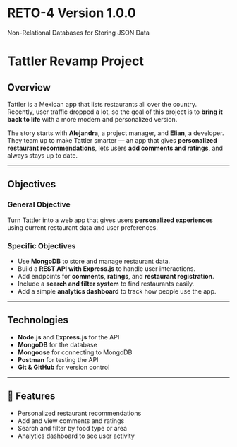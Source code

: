 # RETO-4 Version   1.0.0
Non-Relational Databases for Storing JSON Data

# Tattler Revamp Project

##  Overview
Tattler is a Mexican app that lists restaurants all over the country.  
Recently, user traffic dropped a lot, so the goal of this project is to **bring it back to life** with a more modern and personalized version.

The story starts with **Alejandra**, a project manager, and **Elian**, a developer.  
They team up to make Tattler smarter — an app that gives **personalized restaurant recommendations**, lets users **add comments and ratings**, and always stays up to date.

---

##  Objectives

### General Objective
Turn Tattler into a web app that gives users **personalized experiences** using current restaurant data and user preferences.

### Specific Objectives
- Use **MongoDB** to store and manage restaurant data.  
- Build a **REST API with Express.js** to handle user interactions.  
- Add endpoints for **comments**, **ratings**, and **restaurant registration**.  
- Include a **search and filter system** to find restaurants easily.  
- Add a simple **analytics dashboard** to track how people use the app.  

---

##  Technologies
- **Node.js** and **Express.js** for the API  
- **MongoDB** for the database  
- **Mongoose** for connecting to MongoDB  
- **Postman** for testing the API  
- **Git & GitHub** for version control  

---

## 🧠 Features
- Personalized restaurant recommendations  
- Add and view comments and ratings  
- Search and filter by food type or area  
- Analytics dashboard to see user activity  
